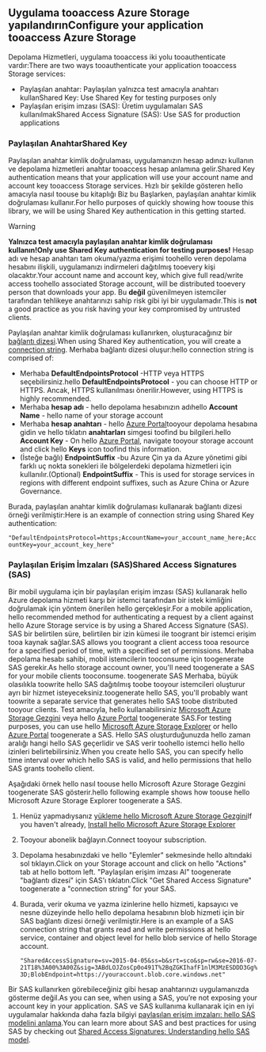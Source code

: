 ## <a name="configure-your-application-tooaccess-azure-storage"></a><span data-ttu-id="6d77e-101">Uygulama tooaccess Azure Storage yapılandırın</span><span class="sxs-lookup"><span data-stu-id="6d77e-101">Configure your application tooaccess Azure Storage</span></span>
<span data-ttu-id="6d77e-102">Depolama Hizmetleri, uygulama tooaccess iki yolu tooauthenticate vardır:</span><span class="sxs-lookup"><span data-stu-id="6d77e-102">There are two ways tooauthenticate your application tooaccess Storage services:</span></span>

* <span data-ttu-id="6d77e-103">Paylaşılan anahtar: Paylaşılan yalnızca test amacıyla anahtarı kullan</span><span class="sxs-lookup"><span data-stu-id="6d77e-103">Shared Key: Use Shared Key for testing purposes only</span></span>
* <span data-ttu-id="6d77e-104">Paylaşılan erişim imzası (SAS): Üretim uygulamaları SAS kullanılmak</span><span class="sxs-lookup"><span data-stu-id="6d77e-104">Shared Access Signature (SAS): Use SAS for production applications</span></span>

### <a name="shared-key"></a><span data-ttu-id="6d77e-105">Paylaşılan Anahtar</span><span class="sxs-lookup"><span data-stu-id="6d77e-105">Shared Key</span></span>
<span data-ttu-id="6d77e-106">Paylaşılan anahtar kimlik doğrulaması, uygulamanızın hesap adınızı kullanın ve depolama hizmetleri anahtar tooaccess hesap anlamına gelir.</span><span class="sxs-lookup"><span data-stu-id="6d77e-106">Shared Key authentication means that your application will use your account name and account key tooaccess Storage services.</span></span> <span data-ttu-id="6d77e-107">Hızlı bir şekilde gösteren hello amacıyla nasıl toouse bu kitaplığı Biz bu Başlarken, paylaşılan anahtar kimlik doğrulaması kullanır.</span><span class="sxs-lookup"><span data-stu-id="6d77e-107">For hello purposes of quickly showing how toouse this library, we will be using Shared Key authentication in this getting started.</span></span>

> [!WARNING] 
> <span data-ttu-id="6d77e-108">**Yalnızca test amacıyla paylaşılan anahtar kimlik doğrulaması kullanın!**</span><span class="sxs-lookup"><span data-stu-id="6d77e-108">**Only use Shared Key authentication for testing purposes!**</span></span> <span data-ttu-id="6d77e-109">Hesap adı ve hesap anahtarı tam okuma/yazma erişimi toohello veren depolama hesabını ilişkili, uygulamanızı indirmeleri dağıtılmış tooevery kişi olacaktır.</span><span class="sxs-lookup"><span data-stu-id="6d77e-109">Your account name and account key, which give full read/write access toohello associated Storage account, will be distributed tooevery person that downloads your app.</span></span> <span data-ttu-id="6d77e-110">Bu **değil** güvenilmeyen istemciler tarafından tehlikeye anahtarınızı sahip risk gibi iyi bir uygulamadır.</span><span class="sxs-lookup"><span data-stu-id="6d77e-110">This is **not** a good practice as you risk having your key compromised by untrusted clients.</span></span>
> 
> 

<span data-ttu-id="6d77e-111">Paylaşılan anahtar kimlik doğrulaması kullanırken, oluşturacağınız bir [bağlantı dizesi](../articles/storage/common/storage-configure-connection-string.md).</span><span class="sxs-lookup"><span data-stu-id="6d77e-111">When using Shared Key authentication, you will create a [connection string](../articles/storage/common/storage-configure-connection-string.md).</span></span> <span data-ttu-id="6d77e-112">Merhaba bağlantı dizesi oluşur:</span><span class="sxs-lookup"><span data-stu-id="6d77e-112">hello connection string is comprised of:</span></span>  

* <span data-ttu-id="6d77e-113">Merhaba **DefaultEndpointsProtocol** -HTTP veya HTTPS seçebilirsiniz.</span><span class="sxs-lookup"><span data-stu-id="6d77e-113">hello **DefaultEndpointsProtocol** - you can choose HTTP or HTTPS.</span></span> <span data-ttu-id="6d77e-114">Ancak, HTTPS kullanılması önerilir.</span><span class="sxs-lookup"><span data-stu-id="6d77e-114">However, using HTTPS is highly recommended.</span></span>
* <span data-ttu-id="6d77e-115">Merhaba **hesap adı** - hello depolama hesabınızın adı</span><span class="sxs-lookup"><span data-stu-id="6d77e-115">hello **Account Name** - hello name of your storage account</span></span>
* <span data-ttu-id="6d77e-116">Merhaba **hesap anahtarı** - hello [Azure Portal](https://portal.azure.com)tooyour depolama hesabına gidin ve hello tıklatın **anahtarları** simgesi toofind bu bilgileri.</span><span class="sxs-lookup"><span data-stu-id="6d77e-116">hello **Account Key** - On hello [Azure Portal](https://portal.azure.com), navigate tooyour storage account and click hello **Keys** icon toofind this information.</span></span>
* <span data-ttu-id="6d77e-117">(İsteğe bağlı) **EndpointSuffix** -bu Azure Çin ya da Azure yönetimi gibi farklı uç nokta sonekleri ile bölgelerdeki depolama hizmetleri için kullanılır.</span><span class="sxs-lookup"><span data-stu-id="6d77e-117">(Optional) **EndpointSuffix** - This is used for storage services in regions with different endpoint suffixes, such as Azure China or Azure Governance.</span></span>

<span data-ttu-id="6d77e-118">Burada, paylaşılan anahtar kimlik doğrulaması kullanarak bağlantı dizesi örneği verilmiştir:</span><span class="sxs-lookup"><span data-stu-id="6d77e-118">Here is an example of connection string using Shared Key authentication:</span></span>

`"DefaultEndpointsProtocol=https;AccountName=your_account_name_here;AccountKey=your_account_key_here"`

### <a name="shared-access-signatures-sas"></a><span data-ttu-id="6d77e-119">Paylaşılan Erişim İmzaları (SAS)</span><span class="sxs-lookup"><span data-stu-id="6d77e-119">Shared Access Signatures (SAS)</span></span>
<span data-ttu-id="6d77e-120">Bir mobil uygulama için bir paylaşılan erişim imzası (SAS) kullanarak hello Azure depolama hizmeti karşı bir istemci tarafından bir istek kimliğini doğrulamak için yöntem önerilen hello gerçekleşir.</span><span class="sxs-lookup"><span data-stu-id="6d77e-120">For a mobile application, hello recommended method for authenticating a request by a client against hello Azure Storage service is by using a Shared Access Signature (SAS).</span></span> <span data-ttu-id="6d77e-121">SAS bir belirtilen süre, belirtilen bir izin kümesi ile toogrant bir istemci erişim tooa kaynak sağlar.</span><span class="sxs-lookup"><span data-stu-id="6d77e-121">SAS allows you toogrant a client access tooa resource for a specified period of time, with a specified set of permissions.</span></span>
<span data-ttu-id="6d77e-122">Merhaba depolama hesabı sahibi, mobil istemcilerin tooconsume için toogenerate SAS gerekir.</span><span class="sxs-lookup"><span data-stu-id="6d77e-122">As hello storage account owner, you'll need toogenerate a SAS for your mobile clients tooconsume.</span></span> <span data-ttu-id="6d77e-123">toogenerate SAS Merhaba, büyük olasılıkla toowrite hello SAS dağıtılmış toobe tooyour istemcileri oluşturur ayrı bir hizmet isteyeceksiniz.</span><span class="sxs-lookup"><span data-stu-id="6d77e-123">toogenerate hello SAS, you'll probably want toowrite a separate service that generates hello SAS toobe distributed tooyour clients.</span></span> <span data-ttu-id="6d77e-124">Test amacıyla, hello kullanabilirsiniz [Microsoft Azure Storage Gezgini](http://storageexplorer.com) veya hello [Azure Portal](https://portal.azure.com) toogenerate SAS.</span><span class="sxs-lookup"><span data-stu-id="6d77e-124">For testing purposes, you can use hello [Microsoft Azure Storage Explorer](http://storageexplorer.com) or hello [Azure Portal](https://portal.azure.com) toogenerate a SAS.</span></span> <span data-ttu-id="6d77e-125">Hello SAS oluşturduğunuzda hello zaman aralığı hangi hello SAS geçerlidir ve SAS verir toohello istemci hello hello izinleri belirtebilirsiniz.</span><span class="sxs-lookup"><span data-stu-id="6d77e-125">When you create hello SAS, you can specify hello time interval over which hello SAS is valid, and hello permissions that hello SAS grants toohello client.</span></span>

<span data-ttu-id="6d77e-126">Aşağıdaki örnek hello nasıl toouse hello Microsoft Azure Storage Gezgini toogenerate SAS gösterir.</span><span class="sxs-lookup"><span data-stu-id="6d77e-126">hello following example shows how toouse hello Microsoft Azure Storage Explorer toogenerate a SAS.</span></span>

1. <span data-ttu-id="6d77e-127">Henüz yapmadıysanız [yükleme hello Microsoft Azure Storage Gezgini](http://storageexplorer.com)</span><span class="sxs-lookup"><span data-stu-id="6d77e-127">If you haven't already, [Install hello Microsoft Azure Storage Explorer](http://storageexplorer.com)</span></span>
2. <span data-ttu-id="6d77e-128">Tooyour abonelik bağlayın.</span><span class="sxs-lookup"><span data-stu-id="6d77e-128">Connect tooyour subscription.</span></span>
3. <span data-ttu-id="6d77e-129">Depolama hesabınızdaki ve hello "Eylemler" sekmesinde hello altındaki sol tıklayın.</span><span class="sxs-lookup"><span data-stu-id="6d77e-129">Click on your Storage account and click on hello "Actions" tab at hello bottom left.</span></span> <span data-ttu-id="6d77e-130">"Paylaşılan erişim imzası Al" toogenerate "bağlantı dizesi" için SAS'ı tıklatın.</span><span class="sxs-lookup"><span data-stu-id="6d77e-130">Click "Get Shared Access Signature" toogenerate a "connection string" for your SAS.</span></span>
4. <span data-ttu-id="6d77e-131">Burada, verir okuma ve yazma izinlerine hello hizmeti, kapsayıcı ve nesne düzeyinde hello hello depolama hesabının blob hizmeti için bir SAS bağlantı dizesi örneği verilmiştir.</span><span class="sxs-lookup"><span data-stu-id="6d77e-131">Here is an example of a SAS connection string that grants read and write permissions at hello service, container and object level for hello blob service of hello Storage account.</span></span>
   
   `"SharedAccessSignature=sv=2015-04-05&ss=b&srt=sco&sp=rw&se=2016-07-21T18%3A00%3A00Z&sig=3ABdLOJZosCp0o491T%2BqZGKIhafF1nlM3MzESDDD3Gg%3D;BlobEndpoint=https://youraccount.blob.core.windows.net"`

<span data-ttu-id="6d77e-132">Bir SAS kullanırken görebileceğiniz gibi hesap anahtarınızı uygulamanızda gösterme değil.</span><span class="sxs-lookup"><span data-stu-id="6d77e-132">As you can see, when using a SAS, you’re not exposing your account key in your application.</span></span> <span data-ttu-id="6d77e-133">SAS ve SAS kullanıma kullanarak için en iyi uygulamalar hakkında daha fazla bilgiyi [paylaşılan erişim imzaları: hello SAS modelini anlama](../articles/storage/common/storage-dotnet-shared-access-signature-part-1.md).</span><span class="sxs-lookup"><span data-stu-id="6d77e-133">You can learn more about SAS and best practices for using SAS by checking out [Shared Access Signatures: Understanding hello SAS model](../articles/storage/common/storage-dotnet-shared-access-signature-part-1.md).</span></span>

